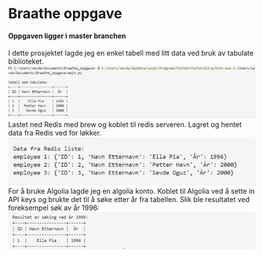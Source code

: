# Braathe oppgave
#### Oppgaven ligger i master branchen

I dette prosjektet lagde jeg en enkel tabell med litt data ved bruk av tabulate biblioteket.
![alt text](Bilder/image.png)
Lastet ned Redis med brew og koblet til redis serveren.
Lagret og hentet data fra Redis ved for løkker.
![alt text](Bilder/image-1.png)
For å bruke Algolia lagde jeg en algolia konto.
Koblet til Algolia ved å sette in API keys og brukte det til å søke etter år fra tabellen.
Slik ble resultatet ved foreksempel søk av år 1996:
![alt text](Bilder/image-3.png)



